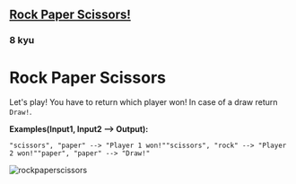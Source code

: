 <h2><a href=https://www.codewars.com/kata/5672a98bdbdd995fad00000f/train/javascript target="_blank">Rock Paper Scissors!</a></h2><h3>8 kyu</h3><h1 id="rock-paper-scissors">Rock Paper Scissors</h1><p>Let's play! You have to return which player won! In case of a draw return <code>Draw!</code>.</p><p><strong>Examples(Input1, Input2 --&gt; Output):</strong></p><pre><code>"scissors", "paper" --&gt; "Player 1 won!""scissors", "rock" --&gt; "Player 2 won!""paper", "paper" --&gt; "Draw!"</code></pre><p><img alt="rockpaperscissors" src="http://i.imgur.com/aimOQVX.png"></p>